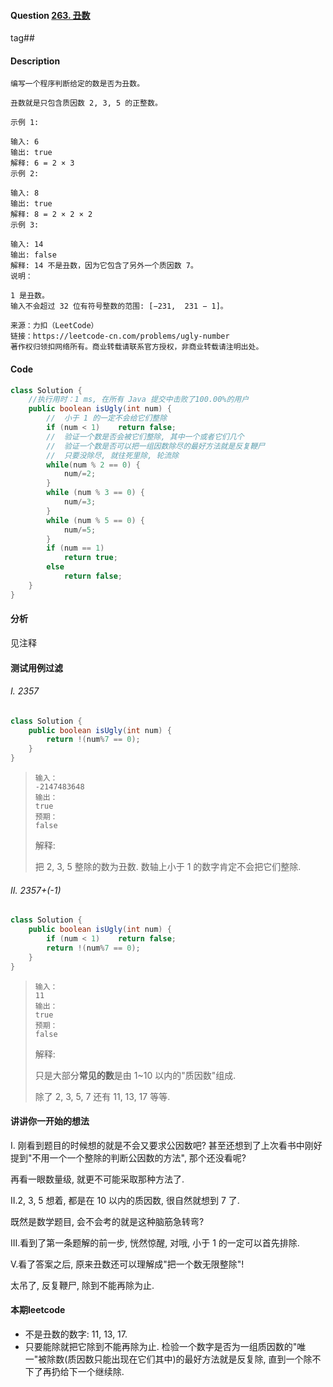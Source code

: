 #### Question [263. 丑数](https://leetcode-cn.com/problems/ugly-number/)

tag##



#### Description

```
编写一个程序判断给定的数是否为丑数。

丑数就是只包含质因数 2, 3, 5 的正整数。

示例 1:

输入: 6
输出: true
解释: 6 = 2 × 3
示例 2:

输入: 8
输出: true
解释: 8 = 2 × 2 × 2
示例 3:

输入: 14
输出: false 
解释: 14 不是丑数，因为它包含了另外一个质因数 7。
说明：

1 是丑数。
输入不会超过 32 位有符号整数的范围: [−231,  231 − 1]。

来源：力扣（LeetCode）
链接：https://leetcode-cn.com/problems/ugly-number
著作权归领扣网络所有。商业转载请联系官方授权，非商业转载请注明出处。
```







#### Code

```java
class Solution {
    //执行用时：1 ms, 在所有 Java 提交中击败了100.00%的用户
    public boolean isUgly(int num) {
        //  小于 1 的一定不会给它们整除
        if (num < 1)    return false;   
        //  验证一个数是否会被它们整除, 其中一个或者它们几个      
        //  验证一个数是否可以把一组因数除尽的最好方法就是反复鞭尸
        //  只要没除尽, 就往死里除, 轮流除
        while(num % 2 == 0) {
            num/=2;
        }
        while (num % 3 == 0) {
            num/=3;
        }
        while (num % 5 == 0) {
            num/=5;
        }        
        if (num == 1) 
            return true;
        else
            return false;
    }
}
```





#### 分析

见注释



#### 测试用例过滤

###### I. 2357

```java
class Solution {
    public boolean isUgly(int num) {
        return !(num%7 == 0);
    }
}
```



> ```
> 输入：
> -2147483648
> 输出：
> true
> 预期：
> false
> ```
>
> 解释:
>
> 把 2, 3, 5 整除的数为丑数. 数轴上小于 1 的数字肯定不会把它们整除.



###### II. 2357+(-1)

```java
class Solution {
    public boolean isUgly(int num) {
        if (num < 1)    return false;
        return !(num%7 == 0);
    }
}
```



> ```
> 输入：
> 11
> 输出：
> true
> 预期：
> false
> ```
>
> 解释:
>
> 只是大部分**常见的数**是由 1~10 以内的"质因数"组成.
>
> 除了 2, 3, 5, 7 还有 11, 13, 17 等等.





#### 讲讲你一开始的想法

I. 刚看到题目的时候想的就是不会又要求公因数吧? 甚至还想到了上次看书中刚好提到"不用一个一个整除的判断公因数的方法", 那个还没看呢?

再看一眼数量级, 就更不可能采取那种方法了.

II.2, 3, 5 想着, 都是在 10 以内的质因数, 很自然就想到 7 了.

既然是数学题目, 会不会考的就是这种脑筋急转弯?

III.看到了第一条题解的前一步, 恍然惊醒, 对哦, 小于 1 的一定可以首先排除.

V.看了答案之后, 原来丑数还可以理解成"把一个数无限整除"!

太吊了, 反复鞭尸, 除到不能再除为止.



#### 本期leetcode	

- 不是丑数的数字: 11, 13, 17.
- 只要能除就把它除到不能再除为止. 检验一个数字是否为一组质因数的"唯一"被除数(质因数只能出现在它们其中)的最好方法就是反复除, 直到一个除不下了再扔给下一个继续除.





